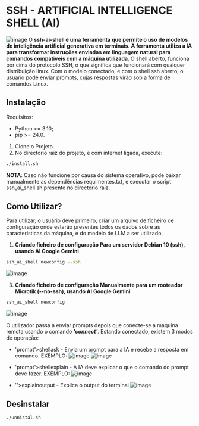 # SSH - ARTIFICIAL INTELLIGENCE SHELL (AI)
![image](https://github.com/user-attachments/assets/42014ce0-253f-4b19-8284-5bbe24c3d59a)
O **ssh-ai-shell é uma ferramenta que permite o uso de modelos de inteligência artificial generativa em terminais**.
**A ferramenta utiliza a IA para transformar instruções enviadas em linguagem natural para comandos compativeis com a máquina utilizada**. O shell aberto, funciona por cima do protocolo SSH, o que significa que funcionará com qualquer distribuição linux.
Com o modelo conectado, e com o shell ssh aberto, o usuario pode enviar prompts, cujas respostas virão sob a forma de comandos Linux.

## Instalação
Requisitos:
* Python >= 3.10;
* pip >= 24.0.
1. Clone o Projeto.
2. No directorio raiz do projeto, e com internet  ligada, execute:
```bash
./install.sh
```
**NOTA**: Caso não funcione por causa do sistema operativo, pode baixar manualmente as dependências requimentes.txt,
e executar o script ssh_ai_shell.sh presente no directorio raiz.

## Como Utilizar?
Para utilizar, o usuário deve primeiro, criar um arquivo de ficheiro de configuração onde estarão presentes todos os dados sobre as caracteristicas da máquina, e do modelo de LLM a ser utilizado.

1. **Criando ficheiro de configuração Para um servidor Debian 10 (ssh), usando AI Google Gemini**
```bash
ssh_ai_shell newconfig --ssh
```
![image](https://github.com/user-attachments/assets/efa05942-b3fa-4fca-8425-a42244994d92)

3. **Criando ficheiro de configuração Manualmente para um rooteador Microtik (--no-ssh), usando AI Google Gemini**
```bash
ssh_ai_shell newconfig
```
![image](https://github.com/user-attachments/assets/96589111-d64d-47da-86b2-5b16dedc2412)


O utilizador passa a enviar prompts depois que conecte-se a maquina remota usando o comando ***'connect'***. Estando conectado, existem 3 modos de operação: 

* 'prompt'>shellask - Envia um prompt para a IA e recebe a resposta em comando.
EXEMPLO:
![image](https://github.com/user-attachments/assets/7fd6c9da-adc2-4d37-a29d-002820733396)
![image](https://github.com/user-attachments/assets/baaa9844-a221-423b-be96-8ac4794ef40c)

* 'prompt'>shellexplain - A IA deve explicar o que o comando do prompt deve fazer.
EXEMPLO:
![image](https://github.com/user-attachments/assets/b8aca4a4-395c-41b5-b7a9-d74bb14bd309)

* ''>explainoutput - Explica o output do terminal
![image](https://github.com/user-attachments/assets/9dc6e559-2303-4f1c-96d6-e68dc1ca379e)

## Desinstalar
```bash
./unnistal.sh
```


